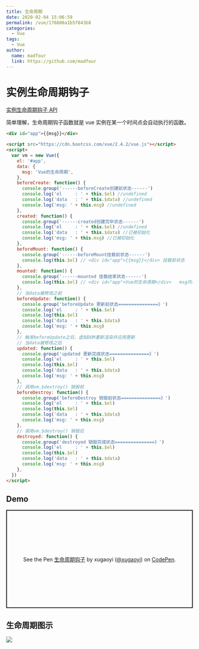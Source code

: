 ```yaml
---
title: 生命周期
date: 2020-02-04 15:06:59
permalink: /vue/176808a1b5f843b8
categories:
  - Vue
tags:
  - Vue
author:
  name: madfour
  link: https://github.com/madfour
---
```


# 实例生命周期钩子

[实例生命周期钩子 API](https://cn.vuejs.org/v2/guide/instance.html#实例生命周期钩子)

简单理解，生命周期钩子函数就是 vue 实例在某一个时间点会自动执行的函数。

<!-- more -->

```html
<div id="app">{{msg}}</div>

<script src="https://cdn.bootcss.com/vue/2.4.2/vue.js"></script>
<script>
  var vm = new Vue({
    el: '#app',
    data: {
      msg: 'Vue的生命周期',
    },
    beforeCreate: function() {
      console.group('------beforeCreate创建前状态------')
      console.log('el     : ' + this.$el) //undefined
      console.log('data   : ' + this.$data) //undefined
      console.log('msg: ' + this.msg) //undefined
    },
    created: function() {
      console.group('------created创建完毕状态------')
      console.log('el     : ' + this.$el) //undefined
      console.log('data   : ' + this.$data) //已被初始化
      console.log('msg: ' + this.msg) //已被初始化
    },
    beforeMount: function() {
      console.group('------beforeMount挂载前状态------')
      console.log(this.$el) // <div id="app">{{msg}}</div> 挂载前状态
    },
    mounted: function() {
      console.group('------mounted 挂载结束状态------')
      console.log(this.$el) // <div id="app">Vue的生命周期</div>   msg内容被挂载并渲染到页面
    },
    // 当data被修改之前
    beforeUpdate: function() {
      console.group('beforeUpdate 更新前状态===============》')
      console.log('el     : ' + this.$el)
      console.log(this.$el)
      console.log('data   : ' + this.$data)
      console.log('msg: ' + this.msg)
    },
    // 触发beforeUpdate之后，虚拟DOM重新渲染并应用更新
    // 当data被修改之后
    updated: function() {
      console.group('updated 更新完成状态===============》')
      console.log('el     : ' + this.$el)
      console.log(this.$el)
      console.log('data   : ' + this.$data)
      console.log('msg: ' + this.msg)
    },
    // 调用vm.$destroy() 销毁前
    beforeDestroy: function() {
      console.group('beforeDestroy 销毁前状态===============》')
      console.log('el     : ' + this.$el)
      console.log(this.$el)
      console.log('data   : ' + this.$data)
      console.log('msg: ' + this.msg)
    },
    // 调用vm.$destroy() 销毁后
    destroyed: function() {
      console.group('destroyed 销毁完成状态===============》')
      console.log('el     : ' + this.$el)
      console.log(this.$el)
      console.log('data   : ' + this.$data)
      console.log('msg: ' + this.msg)
    },
  })
</script>
```

## Demo

<p class="codepen" data-height="265" data-theme-id="light" data-default-tab="js,result" data-user="xugaoyi" data-slug-hash="GRJZWjb" style="height: 265px; box-sizing: border-box; display: flex; align-items: center; justify-content: center; border: 2px solid; margin: 1em 0; padding: 1em;" data-pen-title="生命周期钩子">
  <span>See the Pen <a href="https://codepen.io/xugaoyi/pen/GRJZWjb">
  生命周期钩子</a> by xugaoyi (<a href="https://codepen.io/xugaoyi">@xugaoyi</a>)
  on <a href="https://codepen.io">CodePen</a>.</span>
</p>
<script async src="https://static.codepen.io/assets/embed/ei.js"></script>

## 生命周期图示

![](https://cdn.jsdelivr.net/gh/xugaoyi/image_store/blog/20200204152241.png)
